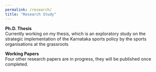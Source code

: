 ```yaml
---
permalink: /research/
title: "Research Study"
---
```


**Ph.D. Thesis**  
Currently working on my thesis, which is an exploratory study on the strategic implementation of the Karnataka sports policy by the sports organisations at the grassroots

**Working Papers**  
Four other research papers are in progress, they will be published once completed. 


